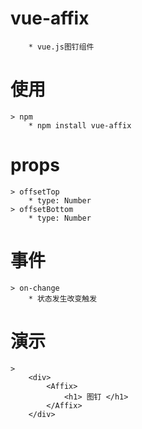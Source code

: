 # vue-affix
		* vue.js图钉组件

# 使用
	> npm
		* npm install vue-affix

# props
	> offsetTop
		* type: Number
	> offsetBottom
		* type: Number
# 事件
	> on-change
		* 状态发生改变触发

# 演示
	>
		<div>
			<Affix>
				<h1> 图钉 </h1>	
			</Affix>
		</div>
